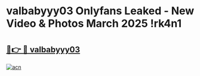 # valbabyyy03 Onlyfans Leaked - New Video & Photos March 2025 !rk4n1

# <h2><a href="https://znity9.iuczelnia.edu.pl?title=valbabyyy03&ref=rk4n1">🔗👉 🔴 valbabyyy03</a></h2>

[![acn](https://github.com/user-attachments/assets/0f9c940e-d8b0-45ae-aac7-cd30a18b3e1c)](https://znity9.iuczelnia.edu.pl?title=valbabyyy03&ref=rk4n1)

